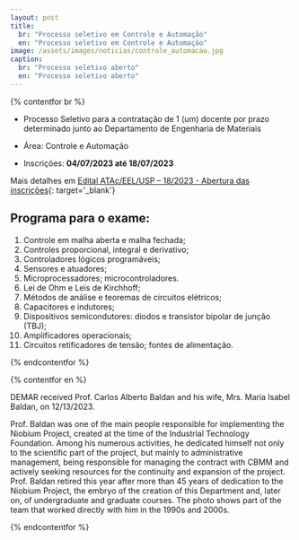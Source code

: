 ```yaml
---
layout: post
title:
  br: "Processo seletivo em Controle e Automação"
  en: "Processo seletivo em Controle e Automação"
image: /assets/images/noticias/controle_automacao.jpg
caption:
  br: "Processo seletivo aberto"
  en: "Processo seletivo aberto"
---
```


{% contentfor br %}

* Processo Seletivo para a contratação de 1 (um) docente por prazo determinado junto ao Departamento de Engenharia de Materiais

* Área: Controle e Automação

* Inscrições: **04/07/2023 até 18/07/2023**

Mais detalhes em [Edital ATAc/EEL/USP – 18/2023 - Abertura das inscrições](https://www.atac.eel.usp.br/sites/files/atac/publico/docentes/processo_seletivo/2023/edital_18-2023_-_abertura_de_inscricao_de_processo_seletivo_-_lom_-_doutores_e_mestres.pdf){: target='_blank'}

## Programa para o exame:

1. Controle em malha aberta e malha fechada;
1. Controles proporcional, integral e derivativo;
1. Controladores lógicos programáveis;
1. Sensores e atuadores;
1. Microprocessadores; microcontroladores.
1. Lei de Ohm e Leis de Kirchhoff;
1. Métodos de análise e teoremas de circuitos elétricos;
1. Capacitores e indutores;
1. Dispositivos semicondutores: diodos e transistor bipolar de junção (TBJ);
1. Amplificadores operacionais;
1. Circuitos retificadores de tensão; fontes de alimentação.

{% endcontentfor %}

{% contentfor en %}

DEMAR received Prof. Carlos Alberto Baldan and his wife, Mrs. Maria Isabel Baldan, on 12/13/2023.

Prof. Baldan was one of the main people responsible for implementing the Niobium Project, created at the time of the Industrial Technology Foundation. Among his numerous activities, he dedicated himself not only to the scientific part of the project, but mainly to administrative management, being responsible for managing the contract with CBMM and actively seeking resources for the continuity and expansion of the project. Prof. Baldan retired this year after more than 45 years of dedication to the Niobium Project, the embryo of the creation of this Department and, later on, of undergraduate and graduate courses. The photo shows part of the team that worked directly with him in the 1990s and 2000s.

{% endcontentfor %}
